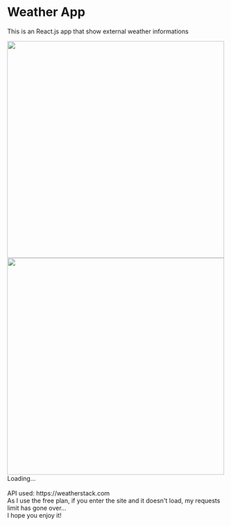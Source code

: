 # Weather App

This is an React.js app that show external weather informations

<img height="500em" src="https://user-images.githubusercontent.com/94479811/225991165-f6157ccd-0139-4128-8b6b-c9cf9ec16203.png"/>

<img height="500em" src="https://user-images.githubusercontent.com/94479811/225988678-a1f41f96-9f73-4057-b2cf-43f34cdd92aa.png"/>
Loading...
<br><br>
API used: https://weatherstack.com<br>
As I use the free plan, if you enter the site and it doesn't load, my requests limit has gone over...<br>
I hope you enjoy it!
